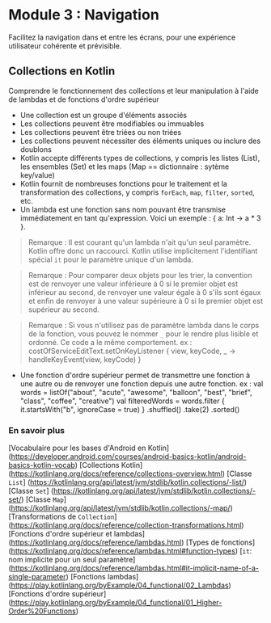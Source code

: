 # Module 3 : Navigation
Facilitez la navigation dans et entre les écrans, pour une expérience utilisateur cohérente et prévisible.

## Collections en Kotlin
Comprendre le fonctionnement des collections et leur manipulation à l'aide de lambdas et de fonctions d'ordre supérieur

- Une collection est un groupe d'éléments associés
- Les collections peuvent être modifiables ou immuables
- Les collections peuvent être triées ou non triées
- Les collections peuvent nécessiter des éléments uniques ou inclure des doublons
- Kotlin accepte différents types de collections, y compris les listes (List), les ensembles (Set) et les maps (Map == dictionnaire : sytème key/value)
- Kotlin fournit de nombreuses fonctions pour le traitement et la transformation des collections, y compris `forEach`, `map`, `filter`, `sorted`, etc.
- Un lambda est une fonction sans nom pouvant être transmise immédiatement en tant qu'expression. Voici un exemple : { a: Int -> a * 3 }.
> Remarque : Il est courant qu'un lambda n'ait qu'un seul paramètre. Kotlin offre donc un raccourci. Kotlin utilise implicitement l'identifiant spécial `it` pour le paramètre unique d'un lambda.

> Remarque : Pour comparer deux objets pour les trier, la convention est de renvoyer une valeur inférieure à 0 si le premier objet est inférieur au second, de renvoyer une valeur égale à 0 s'ils sont égaux et enfin de renvoyer à une valeur supérieure à 0 si le premier objet est supérieur au second.

> Remarque : Si vous n'utilisez pas de paramètre lambda dans le corps de la fonction, vous pouvez le nommer `_` pour le rendre plus lisible et ordonné. Ce code a le même comportement.
ex :
costOfServiceEditText.setOnKeyListener { view, keyCode, _ -> handleKeyEvent(view, keyCode) }
- Une fonction d'ordre supérieur permet de transmettre une fonction à une autre ou de renvoyer une fonction depuis une autre fonction.
ex : 
val words = listOf("about", "acute", "awesome", "balloon", "best", "brief", "class", "coffee", "creative")
val filteredWords = words.filter { it.startsWith("b", ignoreCase = true) }
        .shuffled()
        .take(2)
        .sorted()

### En savoir plus
[Vocabulaire pour les bases d'Android en Kotlin] (https://developer.android.com/courses/android-basics-kotlin/android-basics-kotlin-vocab)
[Collections Kotlin] (https://kotlinlang.org/docs/reference/collections-overview.html)
[Classe `List`] (https://kotlinlang.org/api/latest/jvm/stdlib/kotlin.collections/-list/)
[Classe `Set`] (https://kotlinlang.org/api/latest/jvm/stdlib/kotlin.collections/-set/)
[Classe `Map`] (https://kotlinlang.org/api/latest/jvm/stdlib/kotlin.collections/-map/)
[Transformations de `Collection`] (https://kotlinlang.org/docs/reference/collection-transformations.html)
[Fonctions d'ordre supérieur et lambdas] (https://kotlinlang.org/docs/reference/lambdas.html)
[Types de fonctions] (https://kotlinlang.org/docs/reference/lambdas.html#function-types)
[`it`: nom implicite pour un seul paramètre] (https://kotlinlang.org/docs/reference/lambdas.html#it-implicit-name-of-a-single-parameter)
[Fonctions lambdas] (https://play.kotlinlang.org/byExample/04_functional/02_Lambdas)
[Fonctions d'ordre supérieur] (https://play.kotlinlang.org/byExample/04_functional/01_Higher-Order%20Functions)
